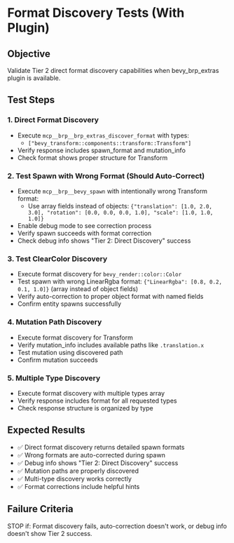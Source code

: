 # Format Discovery Tests (With Plugin)

## Objective
Validate Tier 2 direct format discovery capabilities when bevy_brp_extras plugin is available.

## Test Steps

### 1. Direct Format Discovery
- Execute `mcp__brp__brp_extras_discover_format` with types:
  - `["bevy_transform::components::transform::Transform"]`
- Verify response includes spawn_format and mutation_info
- Check format shows proper structure for Transform

### 2. Test Spawn with Wrong Format (Should Auto-Correct)
- Execute `mcp__brp__bevy_spawn` with intentionally wrong Transform format:
  - Use array fields instead of objects: `{"translation": [1.0, 2.0, 3.0], "rotation": [0.0, 0.0, 0.0, 1.0], "scale": [1.0, 1.0, 1.0]}`
- Enable debug mode to see correction process
- Verify spawn succeeds with format correction
- Check debug info shows "Tier 2: Direct Discovery" success

### 3. Test ClearColor Discovery  
- Execute format discovery for `bevy_render::color::Color`
- Test spawn with wrong LinearRgba format: `{"LinearRgba": [0.8, 0.2, 0.1, 1.0]}` (array instead of object fields)
- Verify auto-correction to proper object format with named fields
- Confirm entity spawns successfully

### 4. Mutation Path Discovery
- Execute format discovery for Transform
- Verify mutation_info includes available paths like `.translation.x`
- Test mutation using discovered path
- Confirm mutation succeeds

### 5. Multiple Type Discovery
- Execute format discovery with multiple types array
- Verify response includes format for all requested types
- Check response structure is organized by type

## Expected Results
- ✅ Direct format discovery returns detailed spawn formats
- ✅ Wrong formats are auto-corrected during spawn
- ✅ Debug info shows "Tier 2: Direct Discovery" success
- ✅ Mutation paths are properly discovered
- ✅ Multi-type discovery works correctly
- ✅ Format corrections include helpful hints

## Failure Criteria
STOP if: Format discovery fails, auto-correction doesn't work, or debug info doesn't show Tier 2 success.